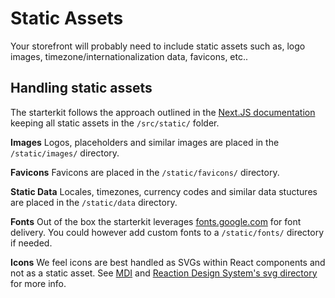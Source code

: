 # Static Assets
Your storefront will probably need to include static assets such as, logo images, timezone/internationalization data, favicons, etc..

## Handling static assets
The starterkit follows the approach outlined in the [Next.JS documentation](https://github.com/zeit/next.js/#static-file-serving-eg-images) keeping all static assets in the `/src/static/` folder.

**Images**
Logos, placeholders and similar images are placed in the `/static/images/` directory.

**Favicons**
Favicons are placed in the `/static/favicons/` directory.

**Static Data**
Locales, timezones, currency codes and similar data stuctures are placed in the `/static/data` directory.

**Fonts**
Out of the box the starterkit leverages [fonts.google.com](https://fonts.google.com/) for font delivery. You could however add custom fonts to a `/static/fonts/` directory if needed.

**Icons**
We feel icons are best handled as SVGs within React components and not as a static asset. 
See [MDI](https://github.com/TeamWertarbyte/mdi-material-ui) and [Reaction Design System's svg directory](https://github.com/reactioncommerce/reaction-component-library/tree/master/package/src/svg) for more info.
